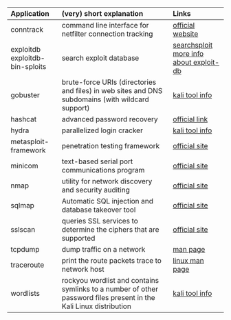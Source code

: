 |Application                    |(very) short explanation    |Links    |
|:------------------------------|:---------------------------|:--------|
|conntrack|command line interface for netfilter connection tracking|[official website](http://conntrack-tools.netfilter.org/conntrack.html)|
|exploitdb<br>exploitdb-bin-sploits|search exploit database|[searchsploit](https://www.exploit-db.com/searchsploit)<br>[more info about exploit-db](https://www.exploit-db.com/about-exploit-db/)|
|gobuster|brute-force URIs (directories and files) in web sites and DNS subdomains (with wildcard support)|[kali tool info](https://tools.kali.org/web-applications/gobuster)|
|hashcat|advanced password recovery|[official link](https://hashcat.net/hashcat/)|
|hydra|parallelized login cracker|[kali tool info](https://tools.kali.org/password-attacks/hydra)|
|metasploit-framework|penetration testing framework|[official site](https://www.metasploit.com/)|
|minicom|text-based serial port communications program|[official site](https://help.ubuntu.com/community/Minicom)|
|nmap|utility for network discovery and security auditing|[official site](https://nmap.org/)|
|sqlmap|Automatic SQL injection and database takeover tool|[official site](http://sqlmap.org/)|
|sslscan|queries SSL services to determine the ciphers that are supported|[official site](http://www.michaelboman.org/books/sslscan)|
|tcpdump|dump traffic on a network  |[man page](https://www.tcpdump.org/tcpdump_man.html)|
|traceroute|print the route packets trace to network host|[linux man page](https://linux.die.net/man/8/traceroute)|
|wordlists|rockyou wordlist and contains symlinks to a number of other password files present in the Kali Linux distribution|[kali tool info](https://tools.kali.org/password-attacks/wordlists)|
